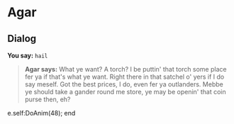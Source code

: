 # Agar
## Dialog

**You say:** `hail`



>**Agar says:** What ye want? A torch? I be puttin' that torch some place fer ya if that's what ye want. Right there in that satchel o' yers if I do say meself. Got the best prices, I do, even fer ya outlanders. Mebbe ye should take a gander round me store, ye may be openin' that coin purse then, eh?


e.self:DoAnim(48);
end
